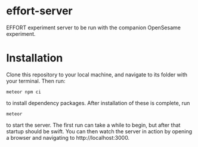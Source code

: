 # effort-server
 EFFORT experiment server to be run with the companion OpenSesame experiment.
 
# Installation
Clone this repository to your local machine, and navigate to its folder with your terminal. Then run:

```
meteor npm ci
```
to install dependency packages. After installation of these is complete, run

```
meteor
```
to start the server. The first run can take a while to begin, but after that startup should be swift. You can then watch the server in action by opening a browser and navigating to http://localhost:3000.

